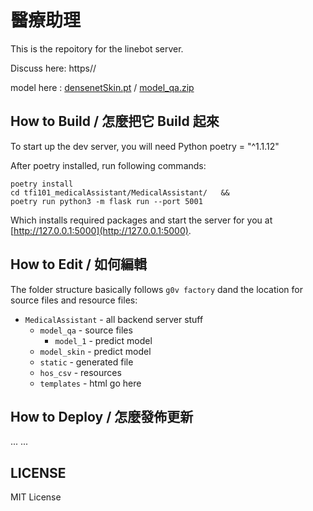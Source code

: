 # 醫療助理 
This is the repoitory for the linebot server.

Discuss here: https//

model here :
[densenetSkin.pt](https://storage.cloud.google.com/tfi101_model/densenetSkin.pt) / 
[model_qa.zip](https://storage.cloud.google.com/tfi101_model/model_qa.zip)

## How to Build / 怎麼把它 Build 起來

To start up the dev server, you will need Python poetry = "^1.1.12"

After poetry installed, run following commands:

    poetry install
    cd tfi101_medicalAssistant/MedicalAssistant/   &&
    poetry run python3 -m flask run --port 5001

Which installs required packages and start the server for you at [http://127.0.0.1:5000](http://127.0.0.1:5000).

## How to Edit / 如何編輯

The folder structure basically follows `g0v factory` dand the location for source files and resource files:

- `MedicalAssistant` - all backend server stuff
  - `model_qa` - source files
    - `model_1` - predict model
  - `model_skin` - predict model
  - `static` - generated file
  - `hos_csv` - resources
  - `templates` - html go here

## How to Deploy / 怎麼發佈更新
...
...


## LICENSE

MIT License


